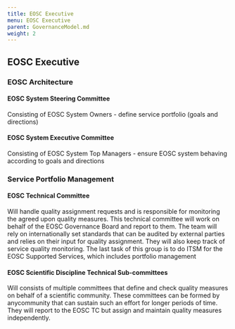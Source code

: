 ```yaml
---
title: EOSC Executive
menu: EOSC Executive
parent: GovernanceModel.md
weight: 2
---
```


EOSC Executive
--------------


### EOSC Architecture

#### EOSC System Steering Committee

Consisting of EOSC System Owners - define service portfolio (goals and directions)

#### EOSC System Executive Committee

Consisting of EOSC System Top Managers - ensure EOSC system behaving according to goals and directions

### Service Portfolio Management

#### EOSC Technical Committee

Will handle quality assignment requests and is responsible for monitoring the agreed upon quality measures. This technical committee will work on behalf of the EOSC Governance Board and report to them. The team will rely on internationally set standards that can be audited by external parties and relies on their input for quality assignment. They will also keep track of service quality monitoring. The last task of this group is to do ITSM for the EOSC Supported Services, which includes portfolio management

#### EOSC Scientific Discipline Technical Sub-committees

Will consists of multiple committees that define and check quality measures on behalf of a scientific community. These committees can be formed by anycommunity that can sustain such an effort for longer periods of time. They will report to the EOSC TC but assign and maintain quality measures independently.